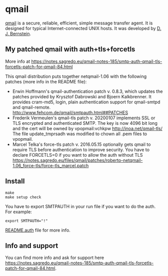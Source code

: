 # qmail

[qmail](http://cr.yp.to/qmail.html) is a secure, reliable, efficient, simple message transfer agent. It is designed for typical Internet-connected UNIX hosts. It was developed by [D. J. Bernstein](http://cr.yp.to/djb.html).

## My patched qmail with auth+tls+forcetls

More info at https://notes.sagredo.eu/qmail-notes-185/smtp-auth-qmail-tls-forcetls-patch-for-qmail-84.html

This qmail distribution puts together netqmail-1.06 with the following patches (more info in the README file):

* Erwin Hoffmann's qmail-authentication patch v. 0.8.3, which updates the patches provided
  by Krysztof Dabrowski and Bjoern Kalkbrenner.
  It provides cram-md5, login, plain authentication support for qmail-smtpd and qmail-remote.
  http://www.fehcom.de/qmail/smtpauth.html##PATCHES
* Frederik Vermeulen's qmail-tls patch v. 20200107
  implements SSL or TLS encrypted and authenticated SMTP.
  The key is now 4096 bit long and the cert will be owned by vpopmail:vchkpw
  http://inoa.net/qmail-tls/
  The file update_tmprsadh was modified to chown all .pem files to vpopmail.
* Marcel Telka's force-tls patch v. 2016.05.15
  optionally gets qmail to require TLS before authentication to improve security.
  You have to declare FORCETLS=0 if you want to allow the auth without TLS
  https://notes.sagredo.eu/files/qmail/patches/roberto-netqmail-1.06_force-tls/force-tls_marcel.patch

## Install
```
make
make setup check
```

You have to export SMTPAUTH in your run file if you want to do the auth. For example:
```
export SMTPAUTH="!"
```

[README.auth](https://github.com/sagredo-dev/qmail-auth-tls-forcetls/blob/main/README.auth) file for more info.

## Info and support
You can find more info and ask for support here https://notes.sagredo.eu/qmail-notes-185/smtp-auth-qmail-tls-forcetls-patch-for-qmail-84.html.
